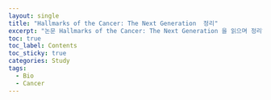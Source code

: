 ```yaml
---
layout: single
title: "Hallmarks of the Cancer: The Next Generation  정리"
excerpt: "논문 Hallmarks of the Cancer: The Next Generation 을 읽으며 정리하는 암세포생물학"
toc: true
toc_label: Contents
toc_sticky: true
categories: Study
tags:
  - Bio
  - Cancer
---
```

